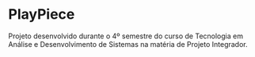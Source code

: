 # PlayPiece
Projeto desenvolvido durante o 4º semestre do curso de Tecnologia em Análise e Desenvolvimento de Sistemas na matéria de Projeto Integrador.
